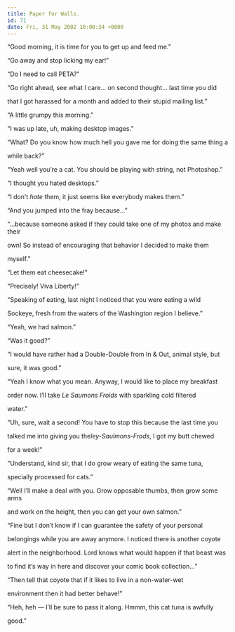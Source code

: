 ```yaml
---
title: Paper for Walls.
id: 71
date: Fri, 31 May 2002 10:00:34 +0000
---
```


“Good morning, it is time for you to get up and feed me.”  

“Go away and stop licking my ear!”  

“Do I need to call <span class="caps">PETA</span>?”  

“Go right ahead, see what I care… on second thought… last time you did  

that I got harassed for a month and added to their stupid mailing list.”  

“A little grumpy this morning.”  

“I was up late, uh, making desktop images.”  

“What? Do you know how much hell you gave me for doing the same thing a  

while back?”  

“Yeah well you’re a cat. You should be playing with string, not Photoshop.”  

“I thought you hated desktops.”  

“I don’t *hate* them, it just seems like everybody makes them.”  

“And you jumped into the fray because…”  

“…because someone asked if they could take one of my photos and make their  

own! So instead of encouraging that behavior I decided to make them  

myself.”  

“Let them eat cheesecake!”  

“Precisely! Viva Liberty!”  

“Speaking of eating, last night I noticed that you were eating a wild  

Sockeye, fresh from the waters of the Washington region I believe.”  

“Yeah, we had salmon.”  

“Was it good?”  

“I would have rather had a Double-Double from In & Out, animal style, but  

sure, it was good.”  

“Yeah I know what you mean. Anyway, I would like to place my breakfast  

order now. I’ll take *Le Saumons Froids* with sparkling cold filtered  

water.”  

“Uh, sure, wait a second! You have to stop this because the last time you  

talked me into giving you the*ley-Saulmons-Frods*, I got my butt chewed  

for a week!”  

“Understand, kind sir, that I do grow weary of eating the same tuna,  

specially processed for cats.”  

“Well I’ll make a deal with you. Grow opposable thumbs, then grow some arms  

and work on the height, then you can get your own salmon.”  

“Fine but I don’t know if I can guarantee the safety of your personal  

belongings while you are away anymore. I noticed there is another coyote  

alert in the neighborhood. Lord knows what would happen if that beast was  

to find it’s way in here and discover your comic book collection…”  

“Then tell that coyote that if it likes to live in a non-water-wet  

environment then it had better behave!”  

“Heh, heh — I’ll be sure to pass it along. Hmmm, this cat tuna is awfully  

good.”





